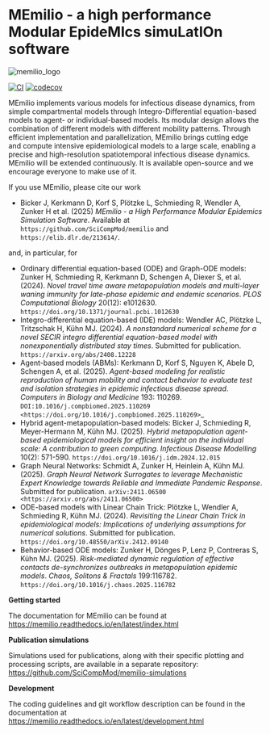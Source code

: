 # MEmilio - a high performance Modular EpideMIcs simuLatIOn software #

![memilio_logo](docs/memilio-small.png)

[![CI](https://github.com/SciCompMod/memilio/actions/workflows/main.yml/badge.svg)](https://github.com/SciCompMod/memilio/actions/workflows/main.yml)
[![codecov](https://codecov.io/gh/SciCompMod/memilio/branch/main/graph/badge.svg?token=DVQXIQJHBM)](https://codecov.io/gh/SciCompMod/memilio)

MEmilio implements various models for infectious disease dynamics, from simple compartmental models through Integro-Differential equation-based models to agent- or individual-based models. Its modular design allows the combination of different models with different mobility patterns. Through efficient implementation and parallelization, MEmilio brings cutting edge and compute intensive epidemiological models to a large scale, enabling a precise and high-resolution spatiotemporal infectious disease dynamics. MEmilio will be extended continuously. It is available open-source and we encourage everyone to make use of it.

If you use MEmilio, please cite our work

- Bicker J, Kerkmann D, Korf S, Plötzke L, Schmieding R, Wendler A, Zunker H et al. (2025)  *MEmilio - a High Performance Modular Epidemics Simulation Software*. Available at `https://github.com/SciCompMod/memilio` and `https://elib.dlr.de/213614/`.

and, in particular, for

- Ordinary differential equation-based (ODE) and Graph-ODE models: Zunker H, Schmieding R, Kerkmann D, Schengen A, Diexer S, et al. (2024). *Novel travel time aware metapopulation models and multi-layer waning immunity for late-phase epidemic and endemic scenarios*. *PLOS Computational Biology* 20(12): e1012630. `https://doi.org/10.1371/journal.pcbi.1012630`
- Integro-differential equation-based (IDE) models: Wendler AC, Plötzke L, Tritzschak H, Kühn MJ. (2024). *A nonstandard numerical scheme for a novel SECIR integro differential equation-based model with nonexponentially distributed stay times*. Submitted for publication. `https://arxiv.org/abs/2408.12228`
- Agent-based models (ABMs): Kerkmann D, Korf S, Nguyen K, Abele D, Schengen A, et al. (2025). *Agent-based modeling for realistic reproduction of human mobility and contact behavior to evaluate test and isolation strategies in epidemic infectious disease spread*. *Computers in Biology and Medicine* 193: 110269. `DOI:10.1016/j.compbiomed.2025.110269 <https://doi.org/10.1016/j.compbiomed.2025.110269>`_
- Hybrid agent-metapopulation-based models: Bicker J, Schmieding R, Meyer-Hermann M, Kühn MJ. (2025). *Hybrid metapopulation agent-based epidemiological models for efficient insight on the individual scale: A contribution to green computing*. *Infectious Disease Modelling* 10(2): 571-590. `https://doi.org/10.1016/j.idm.2024.12.015`
- Graph Neural Networks: Schmidt A, Zunker H, Heinlein A, Kühn MJ. (2025). *Graph Neural Network Surrogates to leverage Mechanistic Expert Knowledge towards Reliable and Immediate Pandemic Response*. Submitted for publication. `arXiv:2411.06500 <https://arxiv.org/abs/2411.06500>`
- ODE-based models with Linear Chain Trick: Plötzke L, Wendler A, Schmieding R, Kühn MJ. (2024). *Revisiting the Linear Chain Trick in epidemiological models: Implications of underlying assumptions for numerical solutions*. Submitted for publication. `https://doi.org/10.48550/arXiv.2412.09140`
- Behavior-based ODE models: Zunker H, Dönges P, Lenz P, Contreras S, Kühn MJ. (2025). *Risk-mediated dynamic regulation of effective contacts de-synchronizes outbreaks in metapopulation epidemic models*. *Chaos, Solitons & Fractals* 199:116782. `https://doi.org/10.1016/j.chaos.2025.116782`

**Getting started**


The documentation for MEmilio can be found at 
https://memilio.readthedocs.io/en/latest/index.html

**Publication simulations**

Simulations used for publications, along with their specific plotting and processing scripts, 
are available in a separate repository:
https://github.com/SciCompMod/memilio-simulations

**Development**

The coding guidelines and git workflow description can be found in the documentation at 
https://memilio.readthedocs.io/en/latest/development.html
